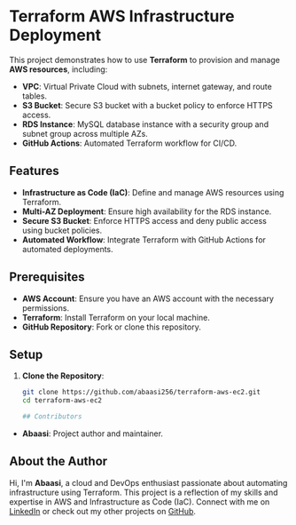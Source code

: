 # Terraform AWS Infrastructure Deployment

This project demonstrates how to use **Terraform** to provision and manage **AWS resources**, including:
- **VPC**: Virtual Private Cloud with subnets, internet gateway, and route tables.
- **S3 Bucket**: Secure S3 bucket with a bucket policy to enforce HTTPS access.
- **RDS Instance**: MySQL database instance with a security group and subnet group across multiple AZs.
- **GitHub Actions**: Automated Terraform workflow for CI/CD.

## Features
- **Infrastructure as Code (IaC)**: Define and manage AWS resources using Terraform.
- **Multi-AZ Deployment**: Ensure high availability for the RDS instance.
- **Secure S3 Bucket**: Enforce HTTPS access and deny public access using bucket policies.
- **Automated Workflow**: Integrate Terraform with GitHub Actions for automated deployments.

## Prerequisites
- **AWS Account**: Ensure you have an AWS account with the necessary permissions.
- **Terraform**: Install Terraform on your local machine.
- **GitHub Repository**: Fork or clone this repository.

## Setup
1. **Clone the Repository**:
   ```bash
   git clone https://github.com/abaasi256/terraform-aws-ec2.git
   cd terraform-aws-ec2

   ## Contributors
- **Abaasi**: Project author and maintainer.

## About the Author
Hi, I'm **Abaasi**, a cloud and DevOps enthusiast passionate about automating infrastructure using Terraform. This project is a reflection of my skills and expertise in AWS and Infrastructure as Code (IaC). Connect with me on [LinkedIn](https://www.linkedin.com/in/abaasi-k-b79420340) or check out my other projects on [GitHub](https://github.com/abaasi256).
